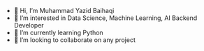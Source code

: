 - 👋 Hi, I’m Muhammad Yazid Baihaqi
- 👀 I’m interested in Data Science, Machine Learning, AI Backend Developer
- 🌱 I’m currently learning Python
- 💞️ I’m looking to collaborate on any project

<!---
baihaqiyazid/baihaqiyazid is a ✨ special ✨ repository because its `README.md` (this file) appears on your GitHub profile.
You can click the Preview link to take a look at your changes.
--->
